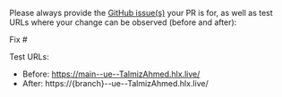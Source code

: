 Please always provide the [GitHub issue(s)](../issues) your PR is for, as well as test URLs where your change can be observed (before and after):

Fix #<gh-issue-id>

Test URLs:
- Before: https://main--ue--TalmizAhmed.hlx.live/
- After: https://{branch}--ue--TalmizAhmed.hlx.live/
